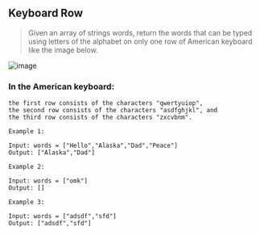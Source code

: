 ## Keyboard Row

> Given an array of strings words, return the words that can be typed using letters of the alphabet on only one row of American keyboard like the image below.

![image](https://user-images.githubusercontent.com/11692119/119174499-491db600-ba86-11eb-83bc-3775f554cef1.png)


### In the American keyboard:

```
the first row consists of the characters "qwertyuiop",
the second row consists of the characters "asdfghjkl", and
the third row consists of the characters "zxcvbnm".
```

 
```
Example 1:

Input: words = ["Hello","Alaska","Dad","Peace"]
Output: ["Alaska","Dad"]
```
```
Example 2:

Input: words = ["omk"]
Output: []
```
```
Example 3:

Input: words = ["adsdf","sfd"]
Output: ["adsdf","sfd"]
```
